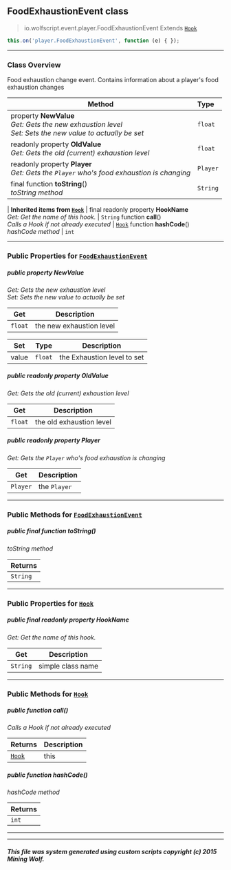 ## FoodExhaustionEvent __class__

>io.wolfscript.event.player.FoodExhaustionEvent
>Extends [`Hook`](../../hook/Hook.md)
``` javascript
this.on('player.FoodExhaustionEvent', function (e) { });
```


---

### Class Overview

Food exhaustion change event. Contains information about a player's food exhaustion changes

Method | Type   
--- | :--- 
  property __NewValue__ <br> _Get: Gets the new exhaustion level<br>Set: Sets the new value to actually be set_ | `float`
 readonly property __OldValue__ <br> _Get: Gets the old (current) exhaustion level_ | `float`
 readonly property __Player__ <br> _Get: Gets the `Player` who's food exhaustion is changing_ | `Player`
final function __toString__() <br> _toString method_ | `String`
 |
__Inherited items from [`Hook`](../../hook/Hook.md)__ |
final readonly property __HookName__ <br> _Get: Get the name of this hook._ | `String`
 function __call__() <br> _Calls a Hook if not already executed_ | [`Hook`](../../hook/Hook.md)
 function __hashCode__() <br> _hashCode method_ | `int`





---


### Public Properties for [`FoodExhaustionEvent`](FoodExhaustionEvent.md)

##### <a id='newvalue'></a>public   property __NewValue__

_Get: Gets the new exhaustion level<br>Set: Sets the new value to actually be set_

Get | Description
--- | --- 
`float` | the new exhaustion level

Set | Type | Description  
--- | --- | --- 
value | `float` | the Exhaustion level to set


##### <a id='oldvalue'></a>public  readonly property __OldValue__

_Get: Gets the old (current) exhaustion level_

Get | Description
--- | --- 
`float` | the old exhaustion level



##### <a id='player'></a>public  readonly property __Player__

_Get: Gets the `Player` who's food exhaustion is changing_

Get | Description
--- | --- 
`Player` | the `Player`



---

### Public Methods for [`FoodExhaustionEvent`](FoodExhaustionEvent.md)

##### <a id='tostring'></a>public final function __toString__()

_toString method_

Returns | 
--- | 
`String` |


---

### Public Properties for [`Hook`](../../hook/Hook.md)

##### <a id='hookname'></a>public final readonly property __HookName__

_Get: Get the name of this hook._

Get | Description
--- | --- 
`String` | simple class name



---

### Public Methods for [`Hook`](../../hook/Hook.md)

##### <a id='call'></a>public  function __call__()

_Calls a Hook if not already executed_

Returns | Description
--- | --- 
[`Hook`](../../hook/Hook.md) | this


##### <a id='hashcode'></a>public  function __hashCode__()

_hashCode method_

Returns | 
--- | 
`int` |


---


---


##### This file was system generated using custom scripts copyright (c) 2015 Mining Wolf.
	


